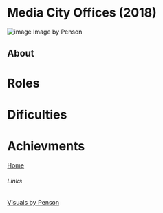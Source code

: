 # Media City Offices (2018)

![image](https://penson-ef7b.kxcdn.com/uploads/cache/image_2000_webp/uploads/media/5d038c28da54a/penson-thg-media-city-reception.webp?originalExtension=jpg)
Image by Penson

## About

# Roles

# Dificulties

# Achievments

[Home](../index.md)

###### Links

[Visuals by Penson](https://penson.co/en/works?page=4)
